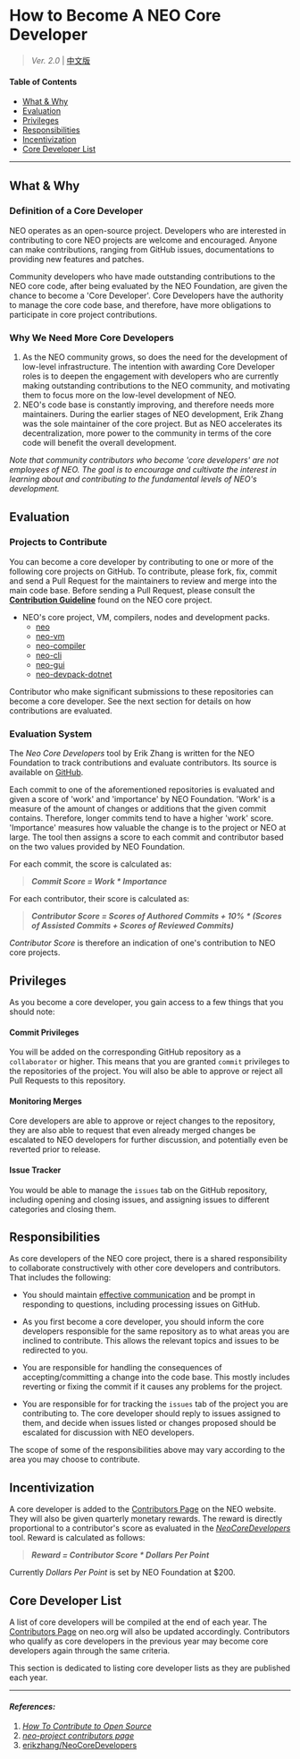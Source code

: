 # How to Become A NEO Core Developer

> *Ver. 2.0* \| [中文版](如何成为核心开发者V2.0.md)

#### Table of Contents

- [What & Why](#what-why)
- [Evaluation](#evaluation)
- [Privileges](#privileges)
- [Responsibilities](#responsibilities)
- [Incentivization](#incentivization)
- [Core Developer List](#core-developer-list)

------

## What & Why

### Definition of a Core Developer

NEO operates as an open-source project. Developers who are interested in contributing to core NEO projects are welcome and encouraged. Anyone can make contributions, ranging from GitHub issues, documentations to providing new features and patches. 

Community developers who have made outstanding contributions to the NEO core code, after being evaluated by the NEO Foundation, are given the chance to become a 'Core Developer'. Core Developers have the authority to manage the core code base, and therefore, have more obligations to participate in core project contributions. 

### Why We Need More Core Developers

1. As the NEO community grows, so does the need for the development of low-level infrastructure. The intention with awarding Core Developer roles is to deepen the engagement with developers who are currently making outstanding contributions to the NEO community, and motivating them to focus more on the low-level development of NEO. 
2. NEO's code base is constantly improving, and therefore needs more maintainers. During the earlier stages of NEO development, Erik Zhang was the sole maintainer of the core project. But as NEO accelerates its decentralization, more power to the community in terms of the core code will benefit the overall development. 

*Note that community contributors who become 'core developers' are not employees of NEO. The goal is to encourage and cultivate the interest in learning about and contributing to the fundamental levels of NEO's development.*

## Evaluation

### Projects to Contribute

You can become a core developer by contributing to one or more of the following core projects on GitHub. To contribute, please fork, fix, commit and send a Pull Request for the maintainers to review and merge into the main code base. Before sending a Pull Request, please consult the [**Contribution Guideline**](https://github.com/neo-project/neo#how-to-contribute) found on the NEO core project. 

- NEO's core project, VM, compilers, nodes and development packs. 
  - [neo](https://github.com/neo-project/neo)
  - [neo-vm](https://github.com/neo-project/neo-vm)
  - [neo-compiler](https://github.com/neo-project/neo-compiler)
  - [neo-cli](https://github.com/neo-project/neo-cli)
  - [neo-gui](https://github.com/neo-project/neo-gui)
  - [neo-devpack-dotnet](https://github.com/neo-project/neo-devpack-dotnet)

Contributor who make significant submissions to these repositories can become a core developer. See the next section for details on how contributions are evaluated. 

### Evaluation System

The *Neo Core Developers* tool by Erik Zhang is written for the NEO Foundation to track contributions and evaluate contributors. Its source is available on [GitHub](https://github.com/erikzhang/NeoCoreDevelopers). 

Each commit to one of the aforementioned repositories is evaluated and given a score of 'work' and 'importance' by NEO Foundation. 'Work' is a measure of the amount of changes or additions that the given commit contains. Therefore, longer commits tend to have a higher 'work' score. 'Importance' measures how valuable the change is to the project or NEO at large. The tool then assigns a score to each commit and contributor based on the two values provided by NEO Foundation. 

For each commit, the score is calculated as: 

> ***Commit Score = Work * Importance***

For each contributor, their score is calculated as: 

> ***Contributor Score = Scores of Authored Commits + 10% * (Scores of Assisted Commits + Scores of Reviewed Commits)***

*Contributor Score* is therefore an indication of one's contribution to NEO core projects. 

## Privileges

As you become a core developer, you gain access to a few things that you should note: 

#### Commit Privileges

You will be added on the corresponding GitHub repository as a `collaborator` or higher. This means that you are granted `commit` privileges to the repositories of the project. You will also be able to approve or reject all Pull Requests to this repository. 

#### Monitoring Merges

Core developers are able to approve or reject changes to the repository, they are also able to request that even already merged changes be escalated to NEO developers for further discussion, and potentially even be reverted prior to release.

#### Issue Tracker

You would be able to manage the `issues` tab on the GitHub repository, including opening and closing issues, and assigning issues to different categories and closing them. 

## Responsibilities

As core developers of the NEO core project, there is a shared responsibility to collaborate constructively with other core developers and contributors. That includes the following: 

- You should maintain [effective communication](https://opensource.guide/how-to-contribute/#communicating-effectively) and be prompt in responding to questions, including processing issues on GitHub. 
- As you first become a core developer, you should inform the core developers responsible for the same repository as to what areas you are inclined to contribute. This allows the relevant topics and issues to be redirected to you. 
- You are responsible for handling the consequences of accepting/committing a change into the code base. This mostly includes reverting or fixing the commit if it causes any problems for the project. 


- You are responsible for for tracking the `issues` tab of the project you are contributing to. The core developer should reply to issues assigned to them, and decide when issues listed or changes proposed should be escalated for discussion with NEO developers. 

The scope of some of the responsibilities above may vary according to the area you may choose to contribute. 

## Incentivization

A core developer is added to the [Contributors Page](https://neo.org/team) on the NEO website. They will also be given quarterly monetary rewards. The reward is directly proportional to a contributor's score as evaluated in the [*NeoCoreDevelopers*](#evaluation-system) tool. Reward is calculated as follows: 

> ***Reward = Contributor Score * Dollars Per Point***

Currently *Dollars Per Point* is set by NEO Foundation at $200. 

## Core Developer List

A list of core developers will be compiled at the end of each year. The [Contributors Page](https://neo.org/team) on neo.org will also be updated accordingly.  Contributors who qualify as core developers in the previous year may become core developers again through the same criteria. 

This section is dedicated to listing core developer lists as they are published each year. 



------

#### *References:*

1. *[How To Contribute to Open Source](https://opensource.guide/how-to-contribute/)*
2. *[neo-project contributors page](https://github.com/neo-project/neo/graphs/contributors)*
3. [erikzhang/NeoCoreDevelopers](https://github.com/erikzhang/NeoCoreDevelopers)


